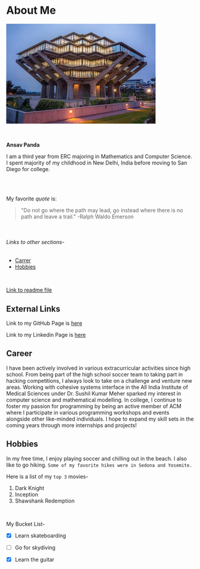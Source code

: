 # About Me


![img](ucsd.jpg)

<br/>

**Ansav Panda**


I am a third year from ERC majoring in Mathematics and Computer Science. I spent majority of my childhood in New Delhi, India before moving to San Diego for college.

<br/>
<br/>

My favorite *quote* is:
> "Do not go where the path may lead, go instead where there is no  path and leave a trail." -Ralph Waldo Emerson
<br/>

###### Links to other sections-
* [Carrer](#career)
* [Hobbies](#hobbies)
<br/>

[Link to readme file](README.md)

## External Links

Link to my GitHub Page is [here](https://github.com/ansavp) 
<br/>

Link to my Linkedin Page is [here](https://www.linkedin.com/in/ansav-panda-a0735b1b1/) 


## Career

I have been actively involved in various extracurricular activities since high school. From being part of the high school soccer team to taking part in hacking competitions, I always look to take on a challenge and venture new areas.  Working with cohesive systems interface in the All India Institute of Medical Sciences under Dr. Sushil Kumar Meher sparked my interest in computer science and mathematical modelling. In college, I continue to foster my passion for programming by being an active member of ACM where I participate in various programming workshops and events alongside other like-minded individuals. I hope to expand my skill sets in the coming years through more internships and projects!

## Hobbies

In my free time, I enjoy playing soccer and chilling out in the beach. I also like to go hiking. ```Some of my favorite hikes were in Sedona and Yosemite. ```
<br/>

Here is a list of my `top 3` movies-
1. Dark Knight
2. Inception
3. Shawshank Redemption
<br/>

My Bucket List-
- [x] Learn skateboarding
- [ ] Go for skydiving
- [x] Learn the guitar



